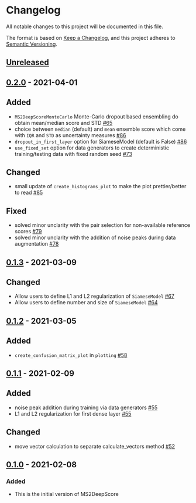 # Changelog

All notable changes to this project will be documented in this file.

The format is based on [Keep a Changelog](https://keepachangelog.com/en/1.0.0/),
and this project adheres to [Semantic Versioning](https://semver.org/spec/v2.0.0.html).

## [Unreleased]

## [0.2.0] - 2021-04-01

## Added

- `MS2DeepScoreMonteCarlo` Monte-Carlo dropout based ensembling do obtain mean/median score and STD [#65](https://github.com/matchms/ms2deepscore/pull/65)
- choice between `median` (default) and `mean` ensemble score which come with `IQR` and `STD` as uncertainty measures [#86](https://github.com/matchms/ms2deepscore/pull/86)
- `dropout_in_first_layer` option for SiameseModel (default is False) [#86](https://github.com/matchms/ms2deepscore/pull/86)
- `use_fixed_set` option for data generators to create deterministic training/testing data with fixed random seed [#73](https://github.com/matchms/ms2deepscore/issues/73)

## Changed

- small update of `create_histograms_plot` to make the plot prettier/better to read [#85](https://github.com/matchms/ms2deepscore/pull/85)

## Fixed

- solved minor unclarity with the pair selection for non-available reference scores [#79](https://github.com/matchms/ms2deepscore/pull/79)
- solved minor unclarity with the addition of noise peaks during data augmentation [#78](https://github.com/matchms/ms2deepscore/pull/78)

## [0.1.3] - 2021-03-09

## Changed

- Allow users to define L1 and L2 regularization of `SiameseModel` [#67](https://github.com/matchms/ms2deepscore/issues/67)
- Allow users to define number and size of `SiameseModel` [#64](https://github.com/matchms/ms2deepscore/pull/64)

## [0.1.2] - 2021-03-05

## Added

- `create_confusion_matrix_plot` in `plotting` [#58](https://github.com/matchms/ms2deepscore/pull/58)

## [0.1.1] - 2021-02-09

## Added

- noise peak addition during training via data generators [#55](https://github.com/matchms/ms2deepscore/pull/55)
- L1 and L2 regularization for first dense layer [#55](https://github.com/matchms/ms2deepscore/pull/55)

## Changed

- move vector calculation to separate calculate_vectors method [#52](https://github.com/matchms/ms2deepscore/pull/52)

## [0.1.0] - 2021-02-08

### Added

- This is the initial version of MS2DeepScore

[Unreleased]: https://github.com/matchms/ms2deepscore/compare/0.2.0...HEAD
[0.2.0]: https://github.com/matchms/ms2deepscore/compare/0.1.3...0.2.0
[0.1.3]: https://github.com/matchms/ms2deepscore/compare/0.1.2...0.1.3
[0.1.2]: https://github.com/matchms/ms2deepscore/compare/0.1.1...0.1.2
[0.1.1]: https://github.com/matchms/ms2deepscore/compare/0.1.0...0.1.1
[0.1.0]: https://github.com/matchms/ms2deepscore/releases/tag/0.1.0
